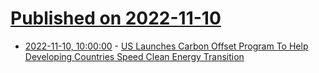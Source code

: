 # [Published on 2022-11-10](index.md)

* [2022-11-10, 10:00:00](https://news.slashdot.org/story/22/11/10/0347251/us-launches-carbon-offset-program-to-help-developing-countries-speed-clean-energy-transition?utm_source=rss1.0mainlinkanon&utm_medium=feed) - [US Launches Carbon Offset Program To Help Developing Countries Speed Clean Energy Transition](https://news.slashdot.org/story/22/11/10/0347251/us-launches-carbon-offset-program-to-help-developing-countries-speed-clean-energy-transition?utm_source=rss1.0mainlinkanon&utm_medium=feed)
